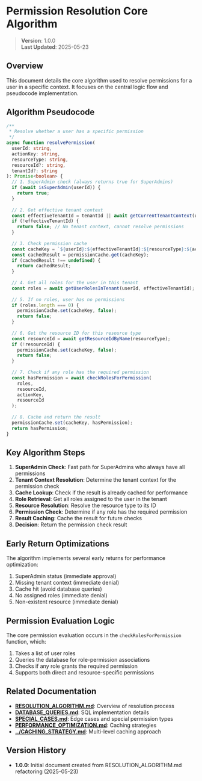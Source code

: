 
# Permission Resolution Core Algorithm

> **Version**: 1.0.0  
> **Last Updated**: 2025-05-23

## Overview

This document details the core algorithm used to resolve permissions for a user in a specific context. It focuses on the central logic flow and pseudocode implementation.

## Algorithm Pseudocode

```typescript
/**
 * Resolve whether a user has a specific permission
 */
async function resolvePermission(
  userId: string,
  actionKey: string,
  resourceType: string,
  resourceId?: string,
  tenantId?: string
): Promise<boolean> {
  // 1. SuperAdmin check (always returns true for SuperAdmins)
  if (await isSuperAdmin(userId)) {
    return true;
  }
  
  // 2. Get effective tenant context
  const effectiveTenantId = tenantId || await getCurrentTenantContext(userId);
  if (!effectiveTenantId) {
    return false; // No tenant context, cannot resolve permissions
  }
  
  // 3. Check permission cache
  const cacheKey = `${userId}:${effectiveTenantId}:${resourceType}:${actionKey}`;
  const cachedResult = permissionCache.get(cacheKey);
  if (cachedResult !== undefined) {
    return cachedResult;
  }
  
  // 4. Get all roles for the user in this tenant
  const roles = await getUserRolesInTenant(userId, effectiveTenantId);
  
  // 5. If no roles, user has no permissions
  if (roles.length === 0) {
    permissionCache.set(cacheKey, false);
    return false;
  }
  
  // 6. Get the resource ID for this resource type
  const resourceId = await getResourceIdByName(resourceType);
  if (!resourceId) {
    permissionCache.set(cacheKey, false);
    return false;
  }
  
  // 7. Check if any role has the required permission
  const hasPermission = await checkRolesForPermission(
    roles,
    resourceId,
    actionKey,
    resourceId
  );
  
  // 8. Cache and return the result
  permissionCache.set(cacheKey, hasPermission);
  return hasPermission;
}
```

## Key Algorithm Steps

1. **SuperAdmin Check**: Fast path for SuperAdmins who always have all permissions
2. **Tenant Context Resolution**: Determine the tenant context for the permission check
3. **Cache Lookup**: Check if the result is already cached for performance
4. **Role Retrieval**: Get all roles assigned to the user in the tenant
5. **Resource Resolution**: Resolve the resource type to its ID
6. **Permission Check**: Determine if any role has the required permission
7. **Result Caching**: Cache the result for future checks
8. **Decision**: Return the permission check result

## Early Return Optimizations

The algorithm implements several early returns for performance optimization:

1. SuperAdmin status (immediate approval)
2. Missing tenant context (immediate denial)
3. Cache hit (avoid database queries)
4. No assigned roles (immediate denial)
5. Non-existent resource (immediate denial)

## Permission Evaluation Logic

The core permission evaluation occurs in the `checkRolesForPermission` function, which:

1. Takes a list of user roles
2. Queries the database for role-permission associations
3. Checks if any role grants the required permission
4. Supports both direct and resource-specific permissions

## Related Documentation

- **[RESOLUTION_ALGORITHM.md](RESOLUTION_ALGORITHM.md)**: Overview of resolution process
- **[DATABASE_QUERIES.md](DATABASE_QUERIES.md)**: SQL implementation details
- **[SPECIAL_CASES.md](SPECIAL_CASES.md)**: Edge cases and special permission types
- **[PERFORMANCE_OPTIMIZATION.md](PERFORMANCE_OPTIMIZATION.md)**: Caching strategies
- **[../CACHING_STRATEGY.md](../CACHING_STRATEGY.md)**: Multi-level caching approach

## Version History

- **1.0.0**: Initial document created from RESOLUTION_ALGORITHM.md refactoring (2025-05-23)
